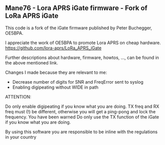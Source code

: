 ## Mane76 - Lora APRS iGate firmware - Fork of LoRa APRS iGate

This code is a fork of the iGate firmware published by Peter Buchegger, OE5BPA.

I appreciate the work of OE5BPA to promote Lora APRS on cheap hardware. https://github.com/lora-aprs/LoRa_APRS_iGate

Further descriptions about hardware, firmware, howtos, ..., can be found in the above mentioned link.

Changes I made because they are relevant to me:

- Decrease number of digits for SNR and FreqError sent to syslog
- Enabling digipeating without WIDE in path 

ATTENTION: 

Do only enable digipeating if you know what you are doing. TX freq and RX freq must (!) be different, otherwise you will get a ping-pong and lock the frequency. You have been warned
Do only use the TX function of the iGate if you know what you are doing.

By using this software you are responsible to be inline with the regulations in your country


